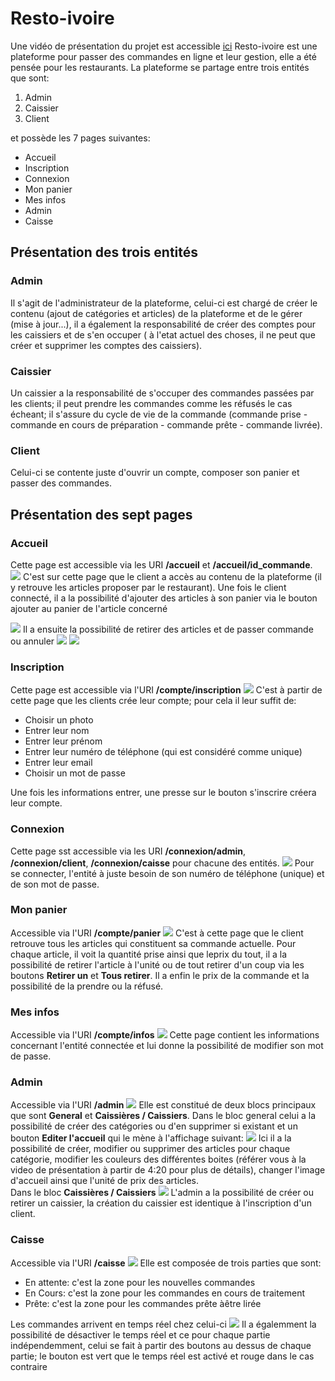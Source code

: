 # Resto-ivoire
Une vidéo de présentation du projet est accessible [ici](https://www.youtube.com/watch?v=luPBessHe9Q&lc=z22scpsqfpbqej2hx04t1aokgvdeeoms3puihswjxytzrk0h00410.1598394570107471)
Resto-ivoire est une plateforme pour passer des commandes en ligne et leur gestion, elle a été pensée pour les restaurants. La plateforme se partage entre trois entités que sont:
<ol>
<li>Admin</li>
<li>Caissier</li>
<li>Client</li>
</ol>
et possède les  7 pages suivantes:
<ul>
<li>Accueil</li>
<li>Inscription</li>
<li>Connexion</li>
<li>Mon panier</li>
<li>Mes infos</li>
<li>Admin</li>
<li>Caisse</li>
</ul>

## Présentation des trois entités
### Admin
Il s'agit de l'administrateur de la plateforme, celui-ci est chargé de créer le contenu (ajout de catégories et articles) de la plateforme et de le gérer (mise à jour...), il a également la responsabilité de créer des comptes pour les caissiers et de s'en occuper ( à l'etat actuel des choses, il ne peut que créer et supprimer les comptes des caissiers).
### Caissier
Un caissier a la responsabilité de s'occuper des commandes passées par les clients; il peut prendre les commandes comme les réfusés le cas écheant; il s'assure du cycle de vie de la commande (commande prise - commande en cours de préparation - commande prête - commande livrée).
### Client
Celui-ci se contente juste d'ouvrir un compte, composer son panier et passer des commandes.
## Présentation des sept pages
### Accueil
Cette page est accessible via les URI <b>/accueil</b> et <b>/accueil/id_commande</b>.<br/>
<img src="présentation/accueil.jpg">
C'est sur cette page que le client a accès au contenu de la plateforme (il y retrouve les articles proposer par le restaurant). Une fois le client connecté, il a la possibilité d'ajouter des articles à son panier via le bouton ajouter au panier de l'article concerné

<img src="présentation/accueil_connected.jpg">
Il a ensuite la possibilité de retirer des articles et de passer commande ou annuler
<img src="présentation/panier.jpg">
<img src="présentation/panier_empty.jpg">

### Inscription
Cette page est accessible via l'URI <b>/compte/inscription</b>
<img src="présentation/inscription.jpg">
C'est à partir de cette page que les clients crée leur compte; pour cela il leur suffit de:
<ul>
<li>Choisir un photo</li>
<li>Entrer leur nom</li>
<li>Entrer leur prénom</li>
<li>Entrer leur numéro de téléphone (qui est considéré comme unique)</li>
<li>Entrer leur email</li>
<li>Choisir un mot de passe</li>
</ul>
Une fois les informations entrer, une presse sur le bouton s'inscrire créera leur compte.

### Connexion
Cette page sst accessible via les URI <b>/connexion/admin</b>, <b>/connexion/client</b>, <b>/connexion/caisse</b> pour chacune des entités.
<img src="présentation/connexion.jpg">
Pour se connecter, l'entité à juste besoin de son numéro de téléphone (unique) et de son mot de passe.
### Mon panier
Accessible via l'URI <b>/compte/panier</b>
<img src="présentation/panier.jpg">
C'est à cette page que le client retrouve tous les articles qui constituent sa commande actuelle. Pour chaque article, il voit la quantité prise ainsi que leprix du tout, il a la possibilité de retirer l'article à l'unité ou de tout retirer d'un coup via les boutons <b>Retirer un</b> et <b>Tous retirer</b>. Il a enfin le prix de la commande et la possibilité de la prendre ou la réfusé.
### Mes infos
Accessible via l'URI <b>/compte/infos</b>
<img src="présentation/infos.jpg">
Cette page contient les informations concernant l'entité connectée et lui donne la possibilité de modifier son mot de passe.
### Admin
Accessible via l'URI <b>/admin</b>
<img src="présentation/admin_general.jpg">
Elle est constitué de deux blocs principaux que sont <b>General</b> et <b>Caissières / Caissiers</b>. Dans le bloc general celui a la possibilité de créer des catégories ou d'en supprimer si existant et un bouton <b>Editer l'accueil</b> qui le mène à l'affichage suivant:
<img src="présentation/accueil_editable.jpg">
Ici il a la possibilité de créer, modifier ou supprimer des articles pour chaque catégorie, modifier les couleurs des différentes boites (référer vous à la video de présentation à partir de 4:20 pour plus de détails), changer l'image d'accueil ainsi que l'unité de prix des articles.</br>
Dans le bloc <b>Caissières / Caissiers</b>
<img src="présentation/admin_general.jpg">
L'admin a la possibilité de créer ou retirer un caissier, la création du caissier est identique à l'inscription d'un client.
### Caisse
Accessible via l'URI <b>/caisse</b>
<img src="présentation/caisse.jpg">
Elle est composée de trois parties que sont:
<ul>
<li>En attente: c'est la zone pour les nouvelles commandes</li>
<li>En Cours: c'est la zone pour les commandes en cours de traitement</li>
<li>Prête: c'est la zone pour les commandes prête àêtre lirée</li>
</ul>
Les commandes arrivent en temps réel chez celui-ci
<img src="présentation/caisse_commande.jpg">
Il a égalemment la possibilité de désactiver le temps réel et ce pour chaque partie indépendemment, celui se fait à partir des boutons au dessus de chaque partie; le bouton est vert que le temps réel est activé et rouge dans le cas contraire
